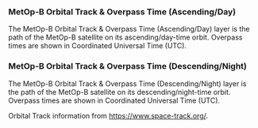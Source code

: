 ### MetOp-B Orbital Track & Overpass Time (Ascending/Day)
The MetOp-B Orbital Track & Overpass Time (Ascending/Day) layer is the path of the MetOp-B satellite on its ascending/day-time orbit. Overpass times are shown in Coordinated Universal Time (UTC).

### MetOp-B Orbital Track & Overpass Time (Descending/Night)
The MetOp-B Orbital Track & Overpass Time (Descending/Night) layer is the path of the MetOp-B satellite on its descending/night-time orbit. Overpass times are shown in Coordinated Universal Time (UTC).

Orbital Track information from <https://www.space-track.org/>.
